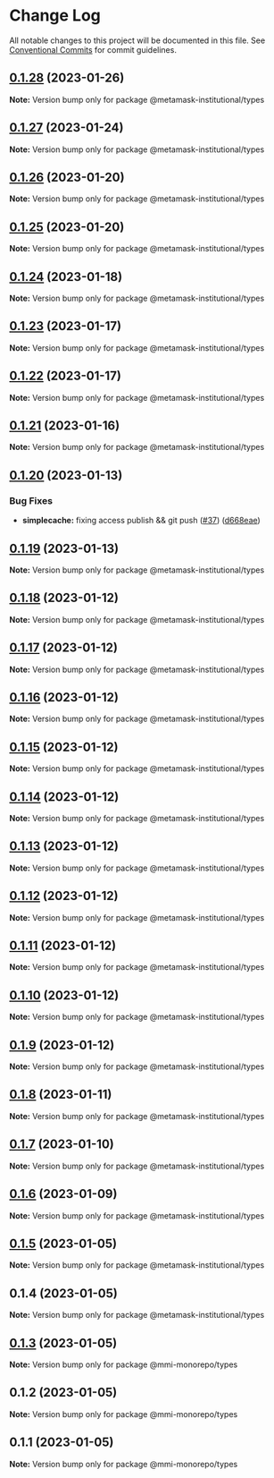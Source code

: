 # Change Log

All notable changes to this project will be documented in this file.
See [Conventional Commits](https://conventionalcommits.org) for commit guidelines.

## [0.1.28](https://github.com/consensys-vertical-apps/metamask-institutional/compare/@metamask-institutional/types@0.1.27...@metamask-institutional/types@0.1.28) (2023-01-26)

**Note:** Version bump only for package @metamask-institutional/types

## [0.1.27](https://github.com/consensys-vertical-apps/metamask-institutional/compare/@metamask-institutional/types@0.1.26...@metamask-institutional/types@0.1.27) (2023-01-24)

**Note:** Version bump only for package @metamask-institutional/types

## [0.1.26](https://github.com/consensys-vertical-apps/metamask-institutional/compare/@metamask-institutional/types@0.1.25...@metamask-institutional/types@0.1.26) (2023-01-20)

**Note:** Version bump only for package @metamask-institutional/types

## [0.1.25](https://github.com/consensys-vertical-apps/metamask-institutional/compare/@metamask-institutional/types@0.1.24...@metamask-institutional/types@0.1.25) (2023-01-20)

**Note:** Version bump only for package @metamask-institutional/types

## [0.1.24](https://github.com/consensys-vertical-apps/metamask-institutional/compare/@metamask-institutional/types@0.1.23...@metamask-institutional/types@0.1.24) (2023-01-18)

**Note:** Version bump only for package @metamask-institutional/types

## [0.1.23](https://github.com/consensys-vertical-apps/metamask-institutional/compare/@metamask-institutional/types@0.1.22...@metamask-institutional/types@0.1.23) (2023-01-17)

**Note:** Version bump only for package @metamask-institutional/types

## [0.1.22](https://github.com/consensys-vertical-apps/metamask-institutional/compare/@metamask-institutional/types@0.1.21...@metamask-institutional/types@0.1.22) (2023-01-17)

**Note:** Version bump only for package @metamask-institutional/types

## [0.1.21](https://github.com/consensys-vertical-apps/metamask-institutional/compare/@metamask-institutional/types@0.1.20...@metamask-institutional/types@0.1.21) (2023-01-16)

**Note:** Version bump only for package @metamask-institutional/types

## [0.1.20](https://github.com/consensys-vertical-apps/metamask-institutional/compare/@metamask-institutional/types@0.1.19...@metamask-institutional/types@0.1.20) (2023-01-13)

### Bug Fixes

- **simplecache:** fixing access publish && git push ([#37](https://github.com/consensys-vertical-apps/metamask-institutional/issues/37)) ([d668eae](https://github.com/consensys-vertical-apps/metamask-institutional/commit/d668eae8d3995241a4dbd873a0aea0172a19700a))

## [0.1.19](https://github.com/consensys-vertical-apps/metamask-institutional/compare/@metamask-institutional/types@0.1.18...@metamask-institutional/types@0.1.19) (2023-01-13)

**Note:** Version bump only for package @metamask-institutional/types

## [0.1.18](https://github.com/consensys-vertical-apps/metamask-institutional/compare/@metamask-institutional/types@0.1.17...@metamask-institutional/types@0.1.18) (2023-01-12)

**Note:** Version bump only for package @metamask-institutional/types

## [0.1.17](https://github.com/consensys-vertical-apps/metamask-institutional/compare/@metamask-institutional/types@0.1.16...@metamask-institutional/types@0.1.17) (2023-01-12)

**Note:** Version bump only for package @metamask-institutional/types

## [0.1.16](https://github.com/consensys-vertical-apps/metamask-institutional/compare/@metamask-institutional/types@0.1.15...@metamask-institutional/types@0.1.16) (2023-01-12)

**Note:** Version bump only for package @metamask-institutional/types

## [0.1.15](https://github.com/consensys-vertical-apps/metamask-institutional/compare/@metamask-institutional/types@0.1.7...@metamask-institutional/types@0.1.15) (2023-01-12)

**Note:** Version bump only for package @metamask-institutional/types

## [0.1.14](https://github.com/consensys-vertical-apps/metamask-institutional/compare/@metamask-institutional/types@0.1.7...@metamask-institutional/types@0.1.14) (2023-01-12)

**Note:** Version bump only for package @metamask-institutional/types

## [0.1.13](https://github.com/consensys-vertical-apps/metamask-institutional/compare/@metamask-institutional/types@0.1.7...@metamask-institutional/types@0.1.13) (2023-01-12)

**Note:** Version bump only for package @metamask-institutional/types

## [0.1.12](https://github.com/consensys-vertical-apps/metamask-institutional/compare/@metamask-institutional/types@0.1.7...@metamask-institutional/types@0.1.12) (2023-01-12)

**Note:** Version bump only for package @metamask-institutional/types

## [0.1.11](https://github.com/consensys-vertical-apps/metamask-institutional/compare/@metamask-institutional/types@0.1.7...@metamask-institutional/types@0.1.11) (2023-01-12)

**Note:** Version bump only for package @metamask-institutional/types

## [0.1.10](https://github.com/consensys-vertical-apps/metamask-institutional/compare/@metamask-institutional/types@0.1.7...@metamask-institutional/types@0.1.10) (2023-01-12)

**Note:** Version bump only for package @metamask-institutional/types

## [0.1.9](https://github.com/consensys-vertical-apps/metamask-institutional/compare/@metamask-institutional/types@0.1.7...@metamask-institutional/types@0.1.9) (2023-01-12)

**Note:** Version bump only for package @metamask-institutional/types

## [0.1.8](https://github.com/consensys-vertical-apps/metamask-institutional/compare/@metamask-institutional/types@0.1.7...@metamask-institutional/types@0.1.8) (2023-01-11)

**Note:** Version bump only for package @metamask-institutional/types

## [0.1.7](https://github.com/consensys-vertical-apps/metamask-institutional/compare/@metamask-institutional/types@0.1.6...@metamask-institutional/types@0.1.7) (2023-01-10)

**Note:** Version bump only for package @metamask-institutional/types

## [0.1.6](https://github.com/ConsenSys/mmi-monorepo/compare/@metamask-institutional/types@0.1.5...@metamask-institutional/types@0.1.6) (2023-01-09)

**Note:** Version bump only for package @metamask-institutional/types

## [0.1.5](https://github.com/ConsenSys/mmi-monorepo/compare/@metamask-institutional/types@0.1.4...@metamask-institutional/types@0.1.5) (2023-01-05)

**Note:** Version bump only for package @metamask-institutional/types

## 0.1.4 (2023-01-05)

**Note:** Version bump only for package @metamask-institutional/types

## [0.1.3](https://github.com/ConsenSys/mmi-monorepo/compare/@mmi-monorepo/types@0.1.2...@mmi-monorepo/types@0.1.3) (2023-01-05)

**Note:** Version bump only for package @mmi-monorepo/types

## 0.1.2 (2023-01-05)

**Note:** Version bump only for package @mmi-monorepo/types

## 0.1.1 (2023-01-05)

**Note:** Version bump only for package @mmi-monorepo/types
